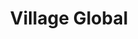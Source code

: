---
layout: firm_page
title: "Village Global"
id: "villageglobal.vc"
permalink: "/villageglobalvillageglobal.vc/"
website: "https://www.villageglobal.vc"
offices: "San Francisco (United States)"
investment_stages: "Pre-Seed, Seed"
portfolio_companies: "Metaview, Addi, Kapwing, PromisePay, Evisort, Akooda, Due Dilly, Colabra, Enveda Therapeutics, Elemind, VeriSIM Life"
portfolio_link: "https://www.villageglobal.vc/portfolio"
investment_markets: "AI/ML, Aerospace/Defense, Consumer, Enterprise, Fintech, Health, Logistics"
founded_year: "2017"
description: "Village Global is an early stage venture capital firm and accelerator backed by some of the world's most successful entrepreneurs."
linkedin: "https://www.linkedin.com/company/villageglobal/"
twitter: "https://twitter.com/villageglobal"
instagram: ""
team_page: "https://www.villageglobal.vc/team"
investor_type: "Venture Capital"
crunchbase: "https://www.crunchbase.com/organization/village-global-2"
pitchbook: "https://pitchbook.com/profiles/investor/187442-38"

# SEO Optimization
meta_title: "Village Global - VC Firm - projectstartups.com"
meta_description: "Village Global, Village Global is an early stage venture capital firm and accelerator backed by some of the world's most successful entrepreneurs...."
meta_keywords: "Village Global, AI/ML, Aerospace/Defense, Consumer, Enterprise, Fintech, Health, Logistics, VC firm, venture capital, startup investor, projectstartups.com"
canonical_url: "https://vc.projectstartups.com/villageglobalvillageglobal.vc/"
---